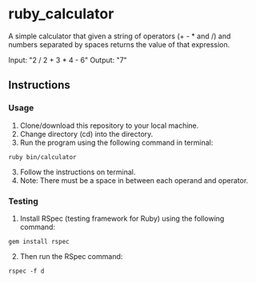 # ruby_calculator

A simple calculator that given a string of operators (+ - * and /) and numbers separated by spaces returns the value of that expression.

Input: "2 / 2 + 3 * 4 - 6"
Output: "7"

## Instructions

### Usage

1. Clone/download this repository to your local machine.
2. Change directory (cd) into the directory.
2. Run the program using the following command in terminal:
 ```
 ruby bin/calculator
 ```
3. Follow the instructions on terminal.
4. Note: There must be a space in between each operand and operator.

### Testing

1. Install RSpec (testing framework for Ruby) using the following command: 
 ```
 gem install rspec
 ```
2. Then run the RSpec command:
  ```
  rspec -f d
  ```
